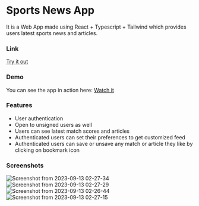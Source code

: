 # Sports News App

It is a Web App made using React + Typescript + Tailwind which provides users latest sports news and articles.

### Link
[Try it out](https://capstone-301-kshitij.netlify.app/)

### Demo

You can see the app in action here:
[Watch it](https://www.loom.com/share/Action-Project-Submission-Demo-7d13bc675fcb4d73991ea045c2df36c6?sid=c70e464e-94f7-4a68-a313-3dbc45642bbc)

### Features

- User authentication
- Open to unsigned users as well
- Users can see latest match scores and articles
- Authenticated users can set their preferences to get customized feed
- Authenticated users can save or unsave any match or article they like by clicking on bookmark icon

### Screenshots
![Screenshot from 2023-09-13 02-27-34](https://github.com/kshitijv256/capstone301/assets/101321276/029f2f56-800f-4108-b0a5-e3038de87484)
![Screenshot from 2023-09-13 02-27-29](https://github.com/kshitijv256/capstone301/assets/101321276/36c20f28-17b0-4259-a3dc-89c0fcf1957d)
![Screenshot from 2023-09-13 02-26-44](https://github.com/kshitijv256/capstone301/assets/101321276/33f6fa49-394c-4e97-ad7f-835985e4a6c6)
![Screenshot from 2023-09-13 02-27-15](https://github.com/kshitijv256/capstone301/assets/101321276/271bf976-118d-449d-ba87-f223ed0a4ab4)


